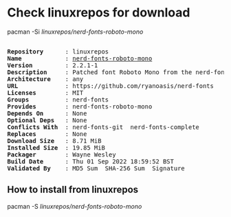 # Check linuxrepos for download

pacman -Si *linuxrepos/nerd-fonts-roboto-mono*

<div class="highlight"><pre class="highlight"><text>
<b>Repository</b>      : linuxrepos
<b>Name</b>            : <a href="../../x86_64/nerd-fonts-roboto-mono-2.2.1-1-any.pkg.tar.zst">nerd-fonts-roboto-mono</a>
<b>Version</b>         : 2.2.1-1
<b>Description</b>     : Patched font Roboto Mono from the nerd-fonts library
<b>Architecture</b>    : any
<b>URL</b>             : https://github.com/ryanoasis/nerd-fonts
<b>Licenses</b>        : MIT
<b>Groups</b>          : nerd-fonts
<b>Provides</b>        : nerd-fonts-roboto-mono
<b>Depends On</b>      : None
<b>Optional Deps</b>   : None
<b>Conflicts With</b>  : nerd-fonts-git  nerd-fonts-complete
<b>Replaces</b>        : None
<b>Download Size</b>   : 8.71 MiB
<b>Installed Size</b>  : 19.85 MiB
<b>Packager</b>        : Wayne Wesley <wayne6324@gmail.com>
<b>Build Date</b>      : Thu 01 Sep 2022 18:59:52 BST
<b>Validated By</b>    : MD5 Sum  SHA-256 Sum  Signature
</text></pre></div>

## How to install from linuxrepos

pacman -S *linuxrepos/nerd-fonts-roboto-mono*
